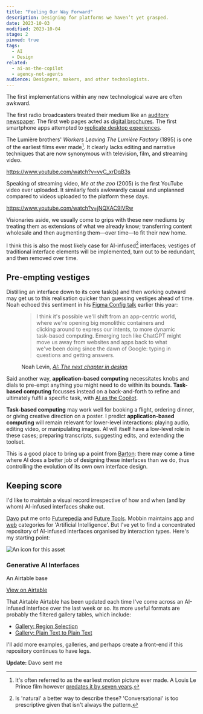 ```yaml
---
title: "Feeling Our Way Forward"
description: Designing for platforms we haven’t yet grasped.
date: 2023-10-03
modified: 2023-10-04
stage: 2
pinned: true
tags:
  - AI
  - Design
related:
  - ai-as-the-copilot
  - agency-not-agents
audience: Designers, makers, and other technologists.
---
```


The first implementations within any new technological wave are often awkward.

The first radio broadcasters treated their medium like an [auditory newspaper](https://dl.nfsa.gov.au/module/1656/).
The first web pages acted as [digital brochures](https://www.webdesignmuseum.org/early-websites/pathfinder-1994).
The first smartphone apps attempted to [replicate desktop experiences](https://mobiforge.com/timeline/windows-phone-history).

The Lumière brothers' _Workers Leaving The Lumière Factory_ (1895) is one of the earliest films ever made[^1]. It clearly lacks editing and narrative techniques that are now synonymous with television, film, and streaming video.

https://www.youtube.com/watch?v=yvC_xrDqB3s

Speaking of streaming video, _Me at the zoo_ (2005) is the first YouTube video ever uploaded. It similarly feels awkwardly casual and unplanned compared to videos uploaded to the platform these days.

https://www.youtube.com/watch?v=jNQXAC9IVRw

Visionaries aside, we usually come to grips with these new mediums by treating them as extensions of what we already know; transferring content wholesale and then augmenting them—over time—to fit their new home.

I think this is also the most likely case for AI-infused[^2] interfaces;
vestiges of traditional interface elements will be implemented, turn out to be redundant, and then removed over time.

## Pre-empting vestiges

Distilling an interface down to its core task(s) and then working outward may get us to this realisation quicker than guessing vestiges ahead of time. Noah echoed this sentiment in his [Figma Config talk](https://www.figma.com/blog/ai-the-next-chapter-in-design/) earlier this year:

<figure class="quote">
  <blockquote>
    <p>I think it's possible we'll shift from an app-centric world, where we're opening big monolithic containers and clicking around to express our intents, to more dynamic task-based computing. Emerging tech like ChatGPT might move us away from websites and apps back to what we've been doing since the dawn of Google: typing in questions and getting answers.</p>
  </blockquote>
  <figcaption>Noah Levin, <cite><a href="https://youtu.be/bslH4Mv1ZHA?si=Q9uzVfRuwkmAYBri&t=310" target="_blank">AI: The next chapter in design</a></cite></figcaption>
</figure>

Said another way, **application-based computing** necessitates knobs and dials to pre-empt anything you might need to do within its bounds.
**Task-based computing** focusses instead on a back-and-forth to refine and ultimately fulfil a specific task, with [AI as the Copilot](ai-as-the-copilot).

**Task-based computing** may work well for booking a flight, ordering dinner, or giving creative direction on a poster. I predict **application-based computing** will remain relevant for lower-level interactions: playing audio, editing video, or manipulating images.
AI will itself have a low-level role in these cases; preparing transcripts, suggesting edits, and extending the toolset.

This is a good place to bring up a point from [Barton](https://www.threads.net/@bartonsmith/post/CxfmInrr3dp): there may come a time where AI does a better job of designing these interfaces than we do, thus controlling the evolution of its own own interface design.

## Keeping score

I'd like to maintain a visual record irrespective of how and when (and by whom) AI-infused interfaces shake out.

[Davo](https://www.threads.net/@pixelbeat/post/Cxyt9RSRVDC) put me onto [Futurepedia](https://www.futurepedia.io) and [Future Tools](https://www.futuretools.io).
Mobbin maintains [app](https://mobbin.com/search/ios/apps?filter=appCategories.Artificial+Intelligence) and [web](https://mobbin.com/search/web/apps?filter=appCategories.Artificial+Intelligence) categories for 'Artificial Intelligence'.
But I've yet to find a concentrated repository of AI-infused interfaces organised by interaction types. Here's my starting point:

<div class="asset">
  <img src="/assets/images/outbound-assets/airtable.png" alt="An icon for this asset">
  <div>
    <h3>Generative AI Interfaces</h3>
    <p>An Airtable base</p>
  </div>
  <a href="https://airtable.com/appsh9UrplQtzOEt7/shrtS2GPhEvRCLyoZ" target="_blank" class="outbound">View on Airtable</a>
</div>

That Airtable Airtable has been updated each time I've come across an AI-infused interface over the last week or so. Its more useful formats are probably the filtered gallery tables, which include:

- [Gallery: Region Selection](https://airtable.com/appsh9UrplQtzOEt7/shrttUnFReK7wB8tk)
- [Gallery: Plain Text to Plain Text](https://airtable.com/appsh9UrplQtzOEt7/shrPOPMvnT4JRNyun)

I'll add more examples, galleries, and perhaps create a front-end if this repository continues to have legs.

**Update:** Davo sent me

[^1]: It's often referred to as the earliest motion picture ever made. A Louis Le Prince film however [predates it by seven years](https://www.acmi.net.au/works/5476--workers-leaving-the-lumiere-factory/).
[^2]: Is 'natural' a better way to describe these? 'Conversational' is too prescriptive given that isn't always the pattern.
